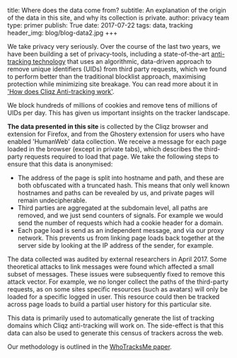 title: Where does the data come from?
subtitle: An explanation of the origin of the data in this site, and why its collection is private.
author: privacy team
type: primer
publish: True
date: 2017-07-22
tags: data, tracking
header_img: blog/blog-data2.jpg
+++

We take privacy very seriously. Over the course of the last
two years, we have been building a set of privacy-tools,
including a state-of-the-art [anti-tracking technology](https://static.cliqz.com/wp-content/uploads/2016/07/Cliqz-Studie-Tracking-the-Trackers.pdf)
that uses an algorithmic, data-driven approach to remove
unique identifiers (UIDs) from third party requests, which
we found to perform better than the traditional blocklist
approach, maximising protection while minimizing site breakage.
You can read more about it in
['How does Cliqz Anti-tracking work'](/blog/how_cliqz_antitracking_protects_users.html).

We block hundreds of millions of cookies and remove
tens of millions of UIDs per day. This has given us important
insights on the tracker landscape.


**The data presented in this site** is collected by the Cliqz browser
and extension for Firefox, and from the Ghostery extension for users
who have enabled 'HumanWeb' data collection. We receive a message for each page
loaded in the browser (except in private tabs), which describes
the third-party requests required to load that page. We take the
following steps to ensure that this data is anonymised:

- The address of the page is split into hostname and path, and
these are both obfuscated with a truncated hash. This means
that only well known hostnames and paths can be revealed by us,
and private pages will remain undecipherable.
- Third parties are aggregated at the subdomain level, all
paths are removed, and we just send counters of signals.
For example we would send the number of requests which
had a cookie header for a domain.
- Each page load is send as an independent message, and via
our proxy network. This prevents us from linking page loads
back together at the server side by looking at the
IP address of the sender, for example.

The data collected was audited by external researchers
in April 2017. Some theoretical attacks to link messages
were found which affected a small subset of messages.
These issues were subsequently fixed to remove this
attack vector. For example, we no longer collect the paths
of the third-party requests, as on some sites specific
resources (such as avatars) will only be loaded for a
specific logged in user. This resource could then be
tracked across page loads to build a partial user history
for this particular site.

This data is primarily used to automatically generate
the list of tracking domains which Cliqz anti-tracking
will work on. The side-effect is that this data can
also be used to generate this census of trackers across the web.

Our methodology is outlined in the [WhoTracksMe paper](https://arxiv.org/abs/1804.08959).

